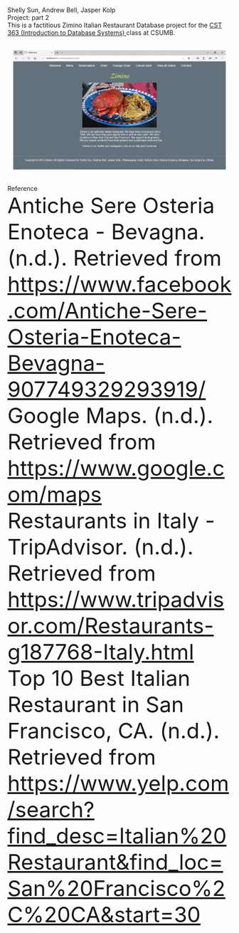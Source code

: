 # 
Shelly Sun, Andrew Bell, Jasper Kolp<br/>
Project: part 2<br/>
This is a factitious Zimino Italian Restaurant Database project for the <a href="https://csumb.edu/course/cst/363">CST 363 (Introduction to Database Systems) </a> class at CSUMB. <br/><br/> 
<center>
<img src="https://github.com/catwfiddle/ziminoRestro/blob/master/Documentation/Zimino_sceenShots/ZimnoGIf.gif?raw=true" alt="Zimino webpages gif slideshow" >

</center>



<br>Reference<br/>
<font size="10">
Antiche Sere Osteria Enoteca - Bevagna. (n.d.). Retrieved from 	<br/>
https://www.facebook.com/Antiche-Sere-Osteria-Enoteca-Bevagna-907749329293919/<br/>
Google Maps. (n.d.). Retrieved from https://www.google.com/maps<br/>
Restaurants in Italy - TripAdvisor. (n.d.). Retrieved from <br/>
https://www.tripadvisor.com/Restaurants-g187768-Italy.html<br/>
Top 10 Best Italian Restaurant in San Francisco, CA. (n.d.). Retrieved from <br/>
https://www.yelp.com/search?find_desc=Italian%20Restaurant&find_loc=San%20Francisco%2C%20CA&start=30</font><br/>
